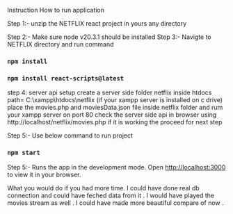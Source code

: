 Instruction How to run application

Step 1:- unzip the NETFLIX react project in yours any directory

Step 2:- Make sure node v20.3.1 should be installed 
Step 3:- Navigte to NETFLIX directory and run command
### `npm install`
### `npm install react-scripts@latest`

step 4: server api setup 
create a server side  folder netflix inside htdocs path=  C:\xampp\htdocs\netflix
(if your xampp server is installed on c drive)
place the movies.php and moviesData.json file inside netflix folder  and rum your xampp server on port 80
check the server side api  in browser using http://localhost/netflix/movies.php
if it is working the proceed for next step

Step 5:- Use below command to run project
### `npm start`


Step 5:- 
Runs the app in the development mode.
Open [http://localhost:3000](http://localhost:3000) to view it in your browser.

What you would do if you had more time.
I could have done real db connection and  could have feched data from it . I would have played the movies stream as well . I could have made more beautiful compare of now .